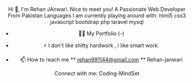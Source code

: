 <center>

Hi 👋, I'm Rehan JAnwari.
Nice to meet you!
A Passionate Web Developer From Pakistan
Languages I am currently playing around with:
html5 css3 javascript bootstrap php laravel mysql

- 👨‍💻 My Portfolio (-)

- ⚡ I don't like shitty hardwork , i like smart work.

- 📫 How to reach me ** rehan991144@gmail.com **
Rehan-janwari

Connect with me:
Coding-MindSet 

<!---
RehanJawari/RehanJawari is a ✨ special ✨ repository because its `README.md` (this file) appears on your GitHub profile.
You can click the Preview link to take a look at your changes.
--->
</center>

